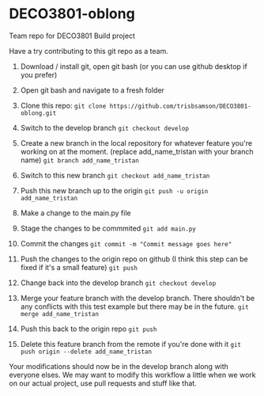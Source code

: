 # DECO3801-oblong
Team repo for DECO3801 Build project

Have a try contributing to this git repo as a team.

1. Download / install git, open git bash (or you can use github desktop if you prefer)

2. Open git bash and navigate to a fresh folder

3. Clone this repo:
`git clone https://github.com/trisbsamson/DECO3801-oblong.git`
	
4. Switch to the develop branch
`git checkout develop`
	
5. Create a new branch in the local repository for whatever feature you're working on at the moment. (replace add_name_tristan with your branch name)
`git branch add_name_tristan`

6. Switch to this new branch
`git checkout add_name_tristan`

7. Push this new branch up to the origin
`git push -u origin add_name_tristan`

8. Make a change to the main.py file

9. Stage the changes to be commmited
`git add main.py`

10. Commit the changes
`git commit -m "Commit message goes here"`

11. Push the changes to the origin repo on github (I think this step can be fixed if it's a small feature)
`git push`
	
12. Change back into the develop branch
`git checkout develop`

13. Merge your feature branch with the develop branch. There shouldn't be any conflicts with this test example but there may be in the future.
`git merge add_name_tristan`

14. Push this back to the origin repo
`git push`
	
15. Delete this feature branch from the remote if you're done with it
`git push origin --delete add_name_tristan`

Your modifications should now be in the develop branch along with everyone elses. We may want to modify this workflow a little when we work on our actual project,
use pull requests and stuff like that.
